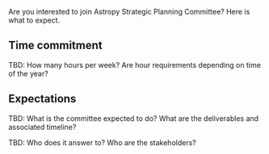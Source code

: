 Are you interested to join Astropy Strategic Planning Committee?
Here is what to expect.

## Time commitment

TBD: How many hours per week? Are hour requirements depending on time of the year?

## Expectations

TBD: What is the committee expected to do? What are the deliverables and associated timeline?

TBD: Who does it answer to? Who are the stakeholders?
